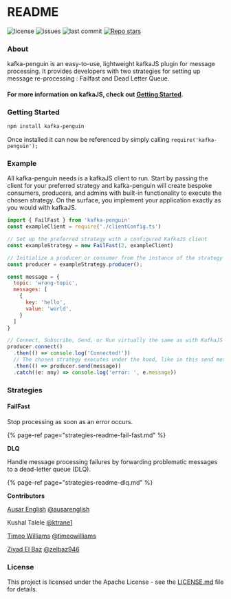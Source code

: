 # README

  ![license](https://img.shields.io/github/license/oslabs-beta/kafka-penguin?color=%2357d3af) ![issues](https://img.shields.io/github/issues-raw/oslabs-beta/kafka-penguin?color=yellow) ![last commit](https://img.shields.io/github/last-commit/oslabs-beta/kafka-penguin?color=%2357d3af) [![Repo stars](https://img.shields.io/github/stars/oslabs-beta/kafka-penguin?logoColor=%2334495e&style=social)](https://github.com/oslabs-beta/kafka-penguin/stargazers)

### About

kafka-penguin is an easy-to-use, lightweight kafkaJS plugin for message processing. It provides developers with two strategies for setting up message re-processing : Failfast and Dead Letter Queue.

#### For more information on kafkaJS, check out [Getting Started](https://kafka.js.org/docs/getting-started).

### Getting Started 

```bash
npm install kafka-penguin
```

Once installed it can now be referenced by simply calling `require('kafka-penguin');`

### Example

All kafka-penguin needs is a kafkaJS client to run. Start by passing the client for your preferred strategy and kafka-penguin will create bespoke consumers, producers, and admins with built-in functionality to execute the chosen strategy. On the surface, you implement your application exactly as you would with kafkaJS.

```javascript
import { FailFast } from 'kafka-penguin'
const exampleClient = require('./clientConfig.ts')

// Set up the preferred strategy with a configured KafkaJS client
const exampleStrategy = new FailFast(2, exampleClient)

// Initialize a producer or consumer from the instance of the strategy
const producer = exampleStrategy.producer();

const message = {
  topic: 'wrong-topic',
  messages: [
    {
      key: 'hello',
      value: 'world',
    }
  ]
}

// Connect, Subscribe, Send, or Run virtually the same as with KafkaJS
producer.connect()
  .then(() => console.log('Connected!'))
  // The chosen strategy executes under the hood, like in this send method
  .then(() => producer.send(message))
  .catch((e: any) => console.log('error: ', e.message))
```

### Strategies

#### FailFast

 Stop processing as soon as an error occurs.   


{% page-ref page="strategies-readme-fail-fast.md" %}

  
**DLQ**

Handle message processing failures by forwarding problematic messages to a dead-letter queue \(DLQ\).

{% page-ref page="strategies-readme-dlq.md" %}

  
**Contributors**

[Ausar English](https://www.linkedin.com/in/ausarenglish) [@ausarenglish](https://github.com/ausarenglish)

Kushal Talele [@ktrane1](https://github.com/ktrane1)

[Timeo Williams](https://www.linkedin.com/in/timeowilliams/) [@timeowilliams](https://github.com/timeowilliams)

[Ziyad El Baz](https://www.linkedin.com/in/ziyadelbaz) [@zelbaz946](https://github.com/zelbaz946)

### License

This project is licensed under the Apache License - see the [LICENSE.md](https://github.com/oslabs-beta/kafka-penguin/blob/main/LICENSE) file for details.

